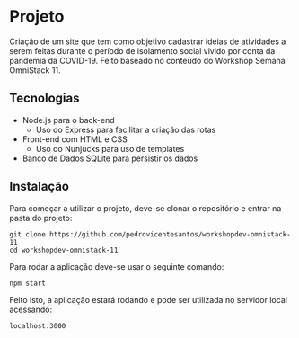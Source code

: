 # Projeto

Criação de um site que tem como objetivo cadastrar ideias de atividades a serem feitas durante o período de isolamento social vivido por conta da pandemia da COVID-19. 
Feito baseado no conteúdo do Workshop Semana OmniStack 11.

## Tecnologias

- Node.js para o back-end
  * Uso do Express para facilitar a criação das rotas
- Front-end com HTML e CSS 
  * Uso do Nunjucks para uso de templates
- Banco de Dados SQLite para persistir os dados

## Instalação

Para começar a utilizar o projeto, deve-se clonar o repositório e entrar na pasta do projeto:

```
git clone https://github.com/pedrovicentesantos/workshopdev-omnistack-11
cd workshopdev-omnistack-11
```

Para rodar a aplicação deve-se usar o seguinte comando:

```
npm start
```

Feito isto, a aplicação estará rodando e pode ser utilizada no servidor local acessando:

```
localhost:3000
```